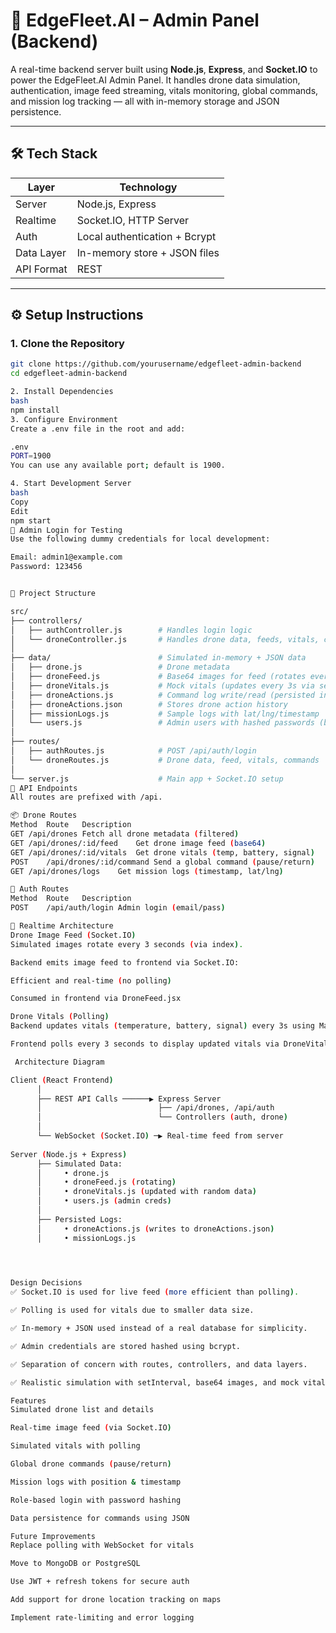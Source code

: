 # 🚀 EdgeFleet.AI – Admin Panel (Backend)

A real-time backend server built using **Node.js**, **Express**, and **Socket.IO** to power the EdgeFleet.AI Admin Panel. It handles drone data simulation, authentication, image feed streaming, vitals monitoring, global commands, and mission log tracking — all with in-memory storage and JSON persistence.

---

## 🛠️ Tech Stack

| Layer       | Technology               |
|-------------|--------------------------|
| Server      | Node.js, Express         |
| Realtime    | Socket.IO, HTTP Server   |
| Auth        | Local authentication + Bcrypt |
| Data Layer  | In-memory store + JSON files |
| API Format  | REST                     |

---

## ⚙️ Setup Instructions

### 1. Clone the Repository

```bash
git clone https://github.com/yourusername/edgefleet-admin-backend
cd edgefleet-admin-backend

2. Install Dependencies
bash
npm install
3. Configure Environment
Create a .env file in the root and add:

.env
PORT=1900
You can use any available port; default is 1900.

4. Start Development Server
bash
Copy
Edit
npm start
🔐 Admin Login for Testing
Use the following dummy credentials for local development:

Email: admin1@example.com
Password: 123456


🧱 Project Structure

src/
├── controllers/
│   ├── authController.js        # Handles login logic
│   └── droneController.js       # Handles drone data, feeds, vitals, commands
│
├── data/                        # Simulated in-memory + JSON data
│   ├── drone.js                 # Drone metadata
│   ├── droneFeed.js             # Base64 images for feed (rotates every 3s)
│   ├── droneVitals.js           # Mock vitals (updates every 3s via setInterval)
│   ├── droneActions.js          # Command log write/read (persisted in JSON)
│   ├── droneActions.json        # Stores drone action history
│   ├── missionLogs.js           # Sample logs with lat/lng/timestamp
│   └── users.js                 # Admin users with hashed passwords (bcrypt)
│
├── routes/
│   ├── authRoutes.js            # POST /api/auth/login
│   └── droneRoutes.js           # Drone data, feed, vitals, commands
│
└── server.js                    # Main app + Socket.IO setup
🔌 API Endpoints
All routes are prefixed with /api.

📦 Drone Routes
Method	Route	Description
GET	/api/drones	Fetch all drone metadata (filtered)
GET	/api/drones/:id/feed	Get drone image feed (base64)
GET	/api/drones/:id/vitals	Get drone vitals (temp, battery, signal)
POST	/api/drones/:id/command	Send a global command (pause/return)
GET	/api/drones/logs	Get mission logs (timestamp, lat/lng)

🔐 Auth Routes
Method	Route	Description
POST	/api/auth/login	Admin login (email/pass)

📡 Realtime Architecture
Drone Image Feed (Socket.IO)
Simulated images rotate every 3 seconds (via index).

Backend emits image feed to frontend via Socket.IO:

Efficient and real-time (no polling)

Consumed in frontend via DroneFeed.jsx

Drone Vitals (Polling)
Backend updates vitals (temperature, battery, signal) every 3s using Math.random().

Frontend polls every 3 seconds to display updated vitals via DroneVitals.jsx.

 Architecture Diagram

Client (React Frontend)
      │
      ├── REST API Calls ──────▶ Express Server
      │                          ├── /api/drones, /api/auth
      │                          └── Controllers (auth, drone)
      │
      └── WebSocket (Socket.IO) ─▶ Real-time feed from server
                                 
Server (Node.js + Express)
      ├── Simulated Data:
      │     • drone.js
      │     • droneFeed.js (rotating)
      │     • droneVitals.js (updated with random data)
      │     • users.js (admin creds)
      │
      ├── Persisted Logs:
      │     • droneActions.js (writes to droneActions.json)
      │     • missionLogs.js

      


Design Decisions
✅ Socket.IO is used for live feed (more efficient than polling).

✅ Polling is used for vitals due to smaller data size.

✅ In-memory + JSON used instead of a real database for simplicity.

✅ Admin credentials are stored hashed using bcrypt.

✅ Separation of concern with routes, controllers, and data layers.

✅ Realistic simulation with setInterval, base64 images, and mock vitals.

Features
Simulated drone list and details

Real-time image feed (via Socket.IO)

Simulated vitals with polling

Global drone commands (pause/return)

Mission logs with position & timestamp

Role-based login with password hashing

Data persistence for commands using JSON

Future Improvements
Replace polling with WebSocket for vitals

Move to MongoDB or PostgreSQL

Use JWT + refresh tokens for secure auth

Add support for drone location tracking on maps

Implement rate-limiting and error logging


